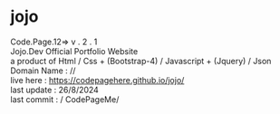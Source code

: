 # jojo
Code.Page.12=>  v . 2 . 1 <br>
Jojo.Dev Official Portfolio Website <br>
a product of Html / Css + (Bootstrap-4) / Javascript + (Jquery) / Json <br>
Domain Name : // <br>
live here : https://codepagehere.github.io/jojo/ <br>
last update : 26/8/2024 <br>
last commit : / CodePageMe/
